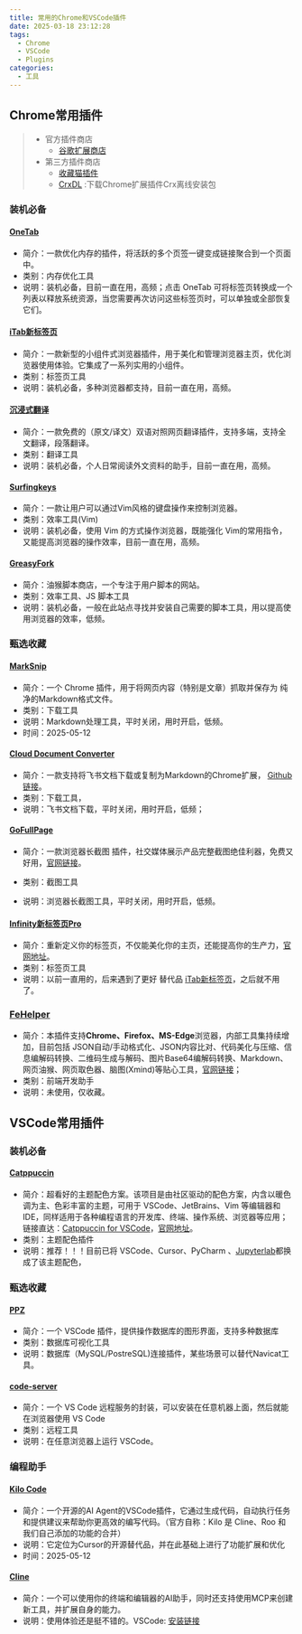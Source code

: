```yaml
---
title: 常用的Chrome和VSCode插件
date: 2025-03-18 23:12:28
tags:
  - Chrome
  - VSCode
  - Plugins
categories:
  - 工具
---
```


## Chrome常用插件

> * 官方插件商店
>   * [谷歌扩展商店](https://chromewebstore.google.com/category/extensions?hl=zh-CN)
> * 第三方插件商店
>   * [收藏猫插件](https://chrome.pictureknow.com/)
>   * [CrxDL](https://crxdl.com/) :下载Chrome扩展插件Crx离线安装包

### 装机必备

#### [**OneTab**](https://www.one-tab.com/)

- 简介：一款优化内存的插件，将活跃的多个页签一键变成链接聚合到一个页面中。
- 类别：内存优化工具
- 说明：装机必备，目前一直在用，高频；点击 OneTab 可将标签页转换成一个列表以释放系统资源，当您需要再次访问这些标签页时，可以单独或全部恢复它们。

#### **[iTab新标签页](https://www.itab.link/)**

- 简介：一款新型的小组件式浏览器插件，用于美化和管理浏览器主页，优化浏览器使用体验。它集成了一系列实用的小组件。
- 类别：标签页工具
- 说明：装机必备，多种浏览器都支持，目前一直在用，高频。

#### [**沉浸式翻译**](https://immersivetranslate.com/zh-Hans/)

- 简介：一款免费的（原文/译文）双语对照网页翻译插件，支持多端，支持全文翻译，段落翻译。
- 类别：翻译工具
- 说明：装机必备，个人日常阅读外文资料的助手，目前一直在用，高频。

#### [**Surfingkeys**](https://github.com/brookhong/Surfingkeys)

- 简介：一款让用户可以通过Vim风格的键盘操作来控制浏览器。
- 类别：效率工具(Vim)
- 说明：装机必备，使用 Vim 的方式操作浏览器，既能强化 Vim的常用指令，又能提高浏览器的操作效率，目前一直在用，高频。

#### [**GreasyFork**](https://greasyfork.org/zh-CN/scripts)

- 简介：油猴脚本商店，一个专注于用户脚本的网站。
- 类别：效率工具、JS 脚本工具
- 说明：装机必备，一般在此站点寻找并安装自己需要的脚本工具，用以提高使用浏览器的效率，低频。

### 甄选收藏

#### [**MarkSnip**](https://chromewebstore.google.com/detail/marksnip-markdown-web-cli/kcbaglhfgbkjdnpeokaamjjkddempipmn)
- 简介：一个 Chrome 插件，用于将网页内容（特别是文章）抓取并保存为 纯净的Markdown格式文件。
- 类别：下载工具
- 说明：Markdown处理工具，平时关闭，用时开启，低频。
- 时间：2025-05-12


#### [**Cloud Document Converter**](https://www.appawesome.me/cloud-document-converter)

- 简介：一款支持将飞书文档下载或复制为Markdown的Chrome扩展， [Github链接](https://github.com/whale4113/cloud-document-converter)。
- 类别：下载工具，
- 说明：飞书文档下载，平时关闭，用时开启，低频；

#### [**GoFullPage**](https://chromewebstore.google.com/detail/gofullpage-full-page-scre/fdpohaocaechififmbbbbbknoalclacl?utm_source=indiehackertools.net)

- 简介：一款浏览器长截图 插件，社交媒体展示产品完整截图绝佳利器，免费又好用，[官网链接](https://gofullpage.com/)。

- 类别：截图工具
- 说明：浏览器长截图工具，平时关闭，用时开启，低频。

#### **[Infinity新标签页Pro](https://chromewebstore.google.com/detail/infinity-%E6%96%B0%E6%A0%87%E7%AD%BE%E9%A1%B5-pro/nnnkddnnlpamobajfibfdgfnbcnkgngh)**

- 简介：重新定义你的标签页，不仅能美化你的主页，还能提高你的生产力，[官网地址](https://www.infinitytab.com/)。
- 类别：标签页工具
- 说明：以前一直用的，后来遇到了更好 替代品 [iTab新标签页](https://www.itab.link/)，之后就不用了。

### **[FeHelper](https://chromewebstore.google.com/detail/fehelper%E5%89%8D%E7%AB%AF%E5%8A%A9%E6%89%8B/pkgccpejnmalmdinmhkkfafefagiiiad)**

- 简介：本插件支持**Chrome、Firefox、MS-Edge**浏览器，内部工具集持续增加，目前包括 JSON自动/手动格式化、JSON内容比对、代码美化与压缩、信息编解码转换、二维码生成与解码、图片Base64编解码转换、Markdown、 网页油猴、网页取色器、脑图(Xmind)等贴心工具，[官网链接](https://www.baidufe.com/)；
- 类别：前端开发助手
- 说明：未使用，仅收藏。


## VSCode常用插件

### 装机必备

#### **[Catppuccin](https://github.com/catppuccin/catppuccin)**

- 简介：超看好的主题配色方案。该项目是由社区驱动的配色方案，内含以暖色调为主、色彩丰富的主题，可用于 VSCode、JetBrains、Vim 等编辑器和 IDE，同样适用于各种编程语言的开发库、终端、操作系统、浏览器等应用；链接直达：[Catppuccin for VSCode](https://marketplace.visualstudio.com/items?itemName=Catppuccin.catppuccin-vsc)，[官网地址](https://catppuccin.com/)。
- 类别：主题配色插件
- 说明：推荐！！！目前已将 VSCode、Cursor、PyCharm 、[Jupyterlab](https://github.com/catppuccin/jupyterlab)都换成了该主题配色，

### 甄选收藏

#### [**PPZ**](https://marketplace.visualstudio.com/items?itemName=ppz.ppz)

- 简介：一个 VSCode 插件，提供操作数据库的图形界面，支持多种数据库
- 类别：数据库可视化工具
- 说明：数据库（MySQL/PostreSQL)连接插件，某些场景可以替代Navicat工具。

#### **[code-server](https://github.com/coder/code-server)**

- 简介：一个 VS Code 远程服务的封装，可以安装在任意机器上面，然后就能在浏览器使用 VS Code
- 类别：远程工具
- 说明：在任意浏览器上运行 VSCode。



### 编程助手

#### [**Kilo Code**](https://kilocode.ai/)
- 简介：一个开源的AI Agent的VSCode插件，它通过生成代码，自动执行任务和提供建议来帮助你更高效的编写代码。（官方自称：Kilo 是 Cline、Roo 和我们自己添加的功能的合并）
- 说明：它定位为Cursor的开源替代品，并在此基础上进行了功能扩展和优化
- 时间：2025-05-12

#### [**Cline**](https://github.com/cline/cline)
- 简介：一个可以使用你的终端和编辑器的AI助手，同时还支持使用MCP来创建新工具，并扩展自身的能力。
- 说明：使用体验还是挺不错的。VSCode: [安装链接](https://marketplace.visualstudio.com/items?itemName=saoudrizwan.claude-dev)